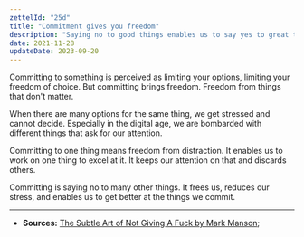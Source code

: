 ```yaml
---
zettelId: "25d"
title: "Commitment gives you freedom"
description: "Saying no to good things enables us to say yes to great things"
date: 2021-11-28
updateDate: 2023-09-20
---
```


Committing to something is perceived as limiting your options, limiting your freedom of choice. But committing brings freedom. Freedom from things that don't matter.

When there are many options for the same thing, we get stressed and cannot decide. Especially in the digital age, we are bombarded with different things that ask for our attention.

Committing to one thing means freedom from distraction. It enables us to work on one thing to excel at it. It keeps our attention on that and discards others.

Committing is saying no to many other things. It frees us, reduces our stress, and enables us to get better at the things we commit.

---

- **Sources:** [The Subtle Art of Not Giving A Fuck by Mark Manson](/books/the-subtle-art-of-not-giving-a-fuck-by-mark-manson-book-summary-review-and-notes/);
